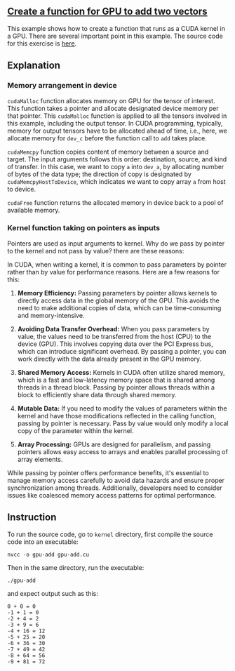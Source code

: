 ## [Create a function for GPU to add two vectors](#intro)
This example shows how to create a function that runs as a CUDA kernel in a GPU. There are several important point in this example. The source code for this exercise is [here](./add-example.cu).

## Explanation

### Memory arrangement in device

`cudaMalloc` function allocates memory on GPU for the tensor of interest. This function takes a pointer and allocate designated device memory per that pointer.
This `cudaMalloc` function is applied to all the tensors involved in this example, including the output tensor. In CUDA programming, typically, memory for output tensors have to be allocated ahead of time, i.e., here, we allocate memory for `dev_c` before the function call to `add` takes place.

`cudaMemcpy` function copies content of memory between a source and target. The input arguments follows this order: destination, source, and kind of transfer. In this case, we want to copy `a` into
`dev_a`, by allocating number of bytes of the data type; the direction of copy is designated by `cudaMemcpyHostToDevice`, which indicates we want to copy array `a` from host to device.

`cudaFree` function returns the allocated memory in device back to a pool of available memory.

### Kernel function taking on pointers as inputs

Pointers are used as input arguments to kernel. Why do we pass by pointer to the kernel and not pass by value? there are these reasons:

In CUDA, when writing a kernel, it is common to pass parameters by pointer rather than by value for performance reasons. Here are a few reasons for this:

1. **Memory Efficiency:** Passing parameters by pointer allows kernels to directly access data in the global memory of the GPU. This avoids the need to make additional copies of data, which can be time-consuming and memory-intensive.

2. **Avoiding Data Transfer Overhead:** When you pass parameters by value, the values need to be transferred from the host (CPU) to the device (GPU). This involves copying data over the PCI Express bus, which can introduce significant overhead. By passing a pointer, you can work directly with the data already present in the GPU memory.

3. **Shared Memory Access:** Kernels in CUDA often utilize shared memory, which is a fast and low-latency memory space that is shared among threads in a thread block. Passing by pointer allows threads within a block to efficiently share data through shared memory.

4. **Mutable Data:** If you need to modify the values of parameters within the kernel and have those modifications reflected in the calling function, passing by pointer is necessary. Pass by value would only modify a local copy of the parameter within the kernel.

5. **Array Processing:** GPUs are designed for parallelism, and passing pointers allows easy access to arrays and enables parallel processing of array elements.

While passing by pointer offers performance benefits, it's essential to manage memory access carefully to avoid data hazards and ensure proper synchronization among threads. Additionally, developers need to consider issues like coalesced memory access patterns for optimal performance.

## Instruction

To run the source code, go to `kernel` directory, first compile the source code into an executable:

```
nvcc -o gpu-add gpu-add.cu
```

Then in the same directory, run the executable:

```
./gpu-add
```

and expect output such as this:

```
0 + 0 = 0
-1 + 1 = 0
-2 + 4 = 2
-3 + 9 = 6
-4 + 16 = 12
-5 + 25 = 20
-6 + 36 = 30
-7 + 49 = 42
-8 + 64 = 56
-9 + 81 = 72
``````
